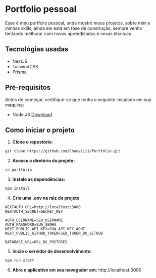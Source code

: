 # Portfolio pessoal

Esse é meu portfolio pessoal, onde mostro meus projetos, sobre mim e minhas skills, ainda em está em fase de construção, sempre venho tentando melhorar com novos aprendizados e novas técnicas

## Tecnológias usadas

- NextJS
- TailwindCSS
- Prisma

## Pré-requisitos

Antes de começar, certifique-se que tenha o seguinte instalado em sua maquina:

- Node.JS [Download](http://nodejs.org)

## Como iniciar o projeto

1. **Clone o repostório:**

```bash
git clone https://github.com/Cheeviiii/Portfolio.git
```

2. **Acesse o diretório do projeto:**

```bash
cd portfolio
```

3. **Instale as dependências:**

```bash
npm install
```

4. **Crie uma .env na raiz do projeto**
```env
NEXTAUTH_URL=http://localhost:3000
NEXTAUTH_SECRET=SECRET_KEY

AUTH_USERNAME=SEU_USERNAME
AUTH_PASSWORD=SUA_SENHA
NEXT_PUBLIC_API_KEY=SUA_API_KEY_AQUI
NEXT_PUBLIC_GITHUB_TOKEN=SEU_TOKEN_DO_GITHUB

DATABASE_URL=URL_DO_POSTGRES
```

5. **Inicie o servidor de desenvolvimento:**

```bash
npm run start
```

6. **Abra o aplicativo em seu navegador em:** http://localhost:3000
